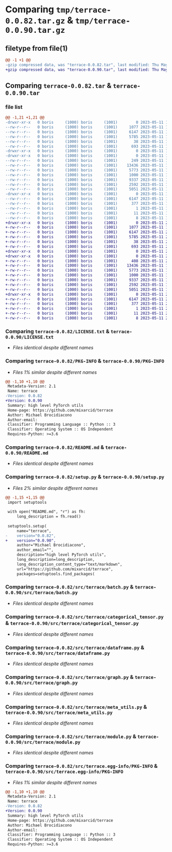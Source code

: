 # Comparing `tmp/terrace-0.0.82.tar.gz` & `tmp/terrace-0.0.90.tar.gz`

## filetype from file(1)

```diff
@@ -1 +1 @@
-gzip compressed data, was "terrace-0.0.82.tar", last modified: Thu May 11 16:54:53 2023, max compression
+gzip compressed data, was "terrace-0.0.90.tar", last modified: Thu May 11 20:47:17 2023, max compression
```

## Comparing `terrace-0.0.82.tar` & `terrace-0.0.90.tar`

### file list

```diff
@@ -1,21 +1,21 @@
-drwxr-xr-x   0 boris     (1000) boris     (1001)        0 2023-05-11 16:54:53.310071 terrace-0.0.82/
--rw-r--r--   0 boris     (1000) boris     (1001)     1077 2023-05-11 15:23:16.000000 terrace-0.0.82/LICENSE.txt
--rw-r--r--   0 boris     (1000) boris     (1001)     6147 2023-05-11 16:54:53.310071 terrace-0.0.82/PKG-INFO
--rw-r--r--   0 boris     (1000) boris     (1001)     5785 2023-05-11 16:54:52.000000 terrace-0.0.82/README.md
--rw-r--r--   0 boris     (1000) boris     (1001)       38 2023-05-11 16:54:53.310071 terrace-0.0.82/setup.cfg
--rw-r--r--   0 boris     (1000) boris     (1001)      693 2023-05-11 16:54:41.000000 terrace-0.0.82/setup.py
-drwxr-xr-x   0 boris     (1000) boris     (1001)        0 2023-05-11 16:54:53.306738 terrace-0.0.82/src/
-drwxr-xr-x   0 boris     (1000) boris     (1001)        0 2023-05-11 16:54:53.306738 terrace-0.0.82/src/terrace/
--rw-r--r--   0 boris     (1000) boris     (1001)      249 2023-05-11 15:23:16.000000 terrace-0.0.82/src/terrace/__init__.py
--rw-r--r--   0 boris     (1000) boris     (1001)    13436 2023-05-11 15:23:16.000000 terrace-0.0.82/src/terrace/batch.py
--rw-r--r--   0 boris     (1000) boris     (1001)     5773 2023-05-11 16:54:00.000000 terrace-0.0.82/src/terrace/categorical_tensor.py
--rw-r--r--   0 boris     (1000) boris     (1001)     1000 2023-05-11 15:23:16.000000 terrace-0.0.82/src/terrace/dataframe.py
--rw-r--r--   0 boris     (1000) boris     (1001)     9337 2023-05-11 15:23:16.000000 terrace-0.0.82/src/terrace/graph.py
--rw-r--r--   0 boris     (1000) boris     (1001)     2592 2023-05-11 15:23:16.000000 terrace-0.0.82/src/terrace/meta_utils.py
--rw-r--r--   0 boris     (1000) boris     (1001)     5051 2023-05-11 15:23:16.000000 terrace-0.0.82/src/terrace/module.py
-drwxr-xr-x   0 boris     (1000) boris     (1001)        0 2023-05-11 16:54:53.310071 terrace-0.0.82/src/terrace.egg-info/
--rw-r--r--   0 boris     (1000) boris     (1001)     6147 2023-05-11 16:54:53.000000 terrace-0.0.82/src/terrace.egg-info/PKG-INFO
--rw-r--r--   0 boris     (1000) boris     (1001)      377 2023-05-11 16:54:53.000000 terrace-0.0.82/src/terrace.egg-info/SOURCES.txt
--rw-r--r--   0 boris     (1000) boris     (1001)        1 2023-05-11 16:54:53.000000 terrace-0.0.82/src/terrace.egg-info/dependency_links.txt
--rw-r--r--   0 boris     (1000) boris     (1001)       11 2023-05-11 16:54:53.000000 terrace-0.0.82/src/terrace.egg-info/requires.txt
--rw-r--r--   0 boris     (1000) boris     (1001)        8 2023-05-11 16:54:53.000000 terrace-0.0.82/src/terrace.egg-info/top_level.txt
+drwxr-xr-x   0 boris     (1000) boris     (1001)        0 2023-05-11 20:47:17.893788 terrace-0.0.90/
+-rw-r--r--   0 boris     (1000) boris     (1001)     1077 2023-05-11 15:23:16.000000 terrace-0.0.90/LICENSE.txt
+-rw-r--r--   0 boris     (1000) boris     (1001)     6147 2023-05-11 20:47:17.893788 terrace-0.0.90/PKG-INFO
+-rw-r--r--   0 boris     (1000) boris     (1001)     5785 2023-05-11 20:47:17.000000 terrace-0.0.90/README.md
+-rw-r--r--   0 boris     (1000) boris     (1001)       38 2023-05-11 20:47:17.893788 terrace-0.0.90/setup.cfg
+-rw-r--r--   0 boris     (1000) boris     (1001)      693 2023-05-11 20:46:30.000000 terrace-0.0.90/setup.py
+drwxr-xr-x   0 boris     (1000) boris     (1001)        0 2023-05-11 20:47:17.893788 terrace-0.0.90/src/
+drwxr-xr-x   0 boris     (1000) boris     (1001)        0 2023-05-11 20:47:17.893788 terrace-0.0.90/src/terrace/
+-rw-r--r--   0 boris     (1000) boris     (1001)      408 2023-05-11 20:46:06.000000 terrace-0.0.90/src/terrace/__init__.py
+-rw-r--r--   0 boris     (1000) boris     (1001)    13436 2023-05-11 15:23:16.000000 terrace-0.0.90/src/terrace/batch.py
+-rw-r--r--   0 boris     (1000) boris     (1001)     5773 2023-05-11 16:54:00.000000 terrace-0.0.90/src/terrace/categorical_tensor.py
+-rw-r--r--   0 boris     (1000) boris     (1001)     1000 2023-05-11 15:23:16.000000 terrace-0.0.90/src/terrace/dataframe.py
+-rw-r--r--   0 boris     (1000) boris     (1001)     9337 2023-05-11 15:23:16.000000 terrace-0.0.90/src/terrace/graph.py
+-rw-r--r--   0 boris     (1000) boris     (1001)     2592 2023-05-11 15:23:16.000000 terrace-0.0.90/src/terrace/meta_utils.py
+-rw-r--r--   0 boris     (1000) boris     (1001)     5051 2023-05-11 15:23:16.000000 terrace-0.0.90/src/terrace/module.py
+drwxr-xr-x   0 boris     (1000) boris     (1001)        0 2023-05-11 20:47:17.893788 terrace-0.0.90/src/terrace.egg-info/
+-rw-r--r--   0 boris     (1000) boris     (1001)     6147 2023-05-11 20:47:17.000000 terrace-0.0.90/src/terrace.egg-info/PKG-INFO
+-rw-r--r--   0 boris     (1000) boris     (1001)      377 2023-05-11 20:47:17.000000 terrace-0.0.90/src/terrace.egg-info/SOURCES.txt
+-rw-r--r--   0 boris     (1000) boris     (1001)        1 2023-05-11 20:47:17.000000 terrace-0.0.90/src/terrace.egg-info/dependency_links.txt
+-rw-r--r--   0 boris     (1000) boris     (1001)       11 2023-05-11 20:47:17.000000 terrace-0.0.90/src/terrace.egg-info/requires.txt
+-rw-r--r--   0 boris     (1000) boris     (1001)        8 2023-05-11 20:47:17.000000 terrace-0.0.90/src/terrace.egg-info/top_level.txt
```

### Comparing `terrace-0.0.82/LICENSE.txt` & `terrace-0.0.90/LICENSE.txt`

 * *Files identical despite different names*

### Comparing `terrace-0.0.82/PKG-INFO` & `terrace-0.0.90/PKG-INFO`

 * *Files 1% similar despite different names*

```diff
@@ -1,10 +1,10 @@
 Metadata-Version: 2.1
 Name: terrace
-Version: 0.0.82
+Version: 0.0.90
 Summary: high level PyTorch utils
 Home-page: https://github.com/mixarcid/terrace
 Author: Michael Brocidiacono
 Author-email: 
 Classifier: Programming Language :: Python :: 3
 Classifier: Operating System :: OS Independent
 Requires-Python: >=3.6
```

### Comparing `terrace-0.0.82/README.md` & `terrace-0.0.90/README.md`

 * *Files identical despite different names*

### Comparing `terrace-0.0.82/setup.py` & `terrace-0.0.90/setup.py`

 * *Files 2% similar despite different names*

```diff
@@ -1,15 +1,15 @@
 import setuptools
 
 with open("README.md", "r") as fh:
     long_description = fh.read()
     
 setuptools.setup(
     name="terrace",
-    version="0.0.82",
+    version="0.0.90",
     author="Michael Brocidiacono",
     author_email="",
     description="high level PyTorch utils",
     long_description=long_description,
     long_description_content_type="text/markdown",
     url="https://github.com/mixarcid/terrace",
     packages=setuptools.find_packages(
```

### Comparing `terrace-0.0.82/src/terrace/batch.py` & `terrace-0.0.90/src/terrace/batch.py`

 * *Files identical despite different names*

### Comparing `terrace-0.0.82/src/terrace/categorical_tensor.py` & `terrace-0.0.90/src/terrace/categorical_tensor.py`

 * *Files identical despite different names*

### Comparing `terrace-0.0.82/src/terrace/dataframe.py` & `terrace-0.0.90/src/terrace/dataframe.py`

 * *Files identical despite different names*

### Comparing `terrace-0.0.82/src/terrace/graph.py` & `terrace-0.0.90/src/terrace/graph.py`

 * *Files identical despite different names*

### Comparing `terrace-0.0.82/src/terrace/meta_utils.py` & `terrace-0.0.90/src/terrace/meta_utils.py`

 * *Files identical despite different names*

### Comparing `terrace-0.0.82/src/terrace/module.py` & `terrace-0.0.90/src/terrace/module.py`

 * *Files identical despite different names*

### Comparing `terrace-0.0.82/src/terrace.egg-info/PKG-INFO` & `terrace-0.0.90/src/terrace.egg-info/PKG-INFO`

 * *Files 1% similar despite different names*

```diff
@@ -1,10 +1,10 @@
 Metadata-Version: 2.1
 Name: terrace
-Version: 0.0.82
+Version: 0.0.90
 Summary: high level PyTorch utils
 Home-page: https://github.com/mixarcid/terrace
 Author: Michael Brocidiacono
 Author-email: 
 Classifier: Programming Language :: Python :: 3
 Classifier: Operating System :: OS Independent
 Requires-Python: >=3.6
```

